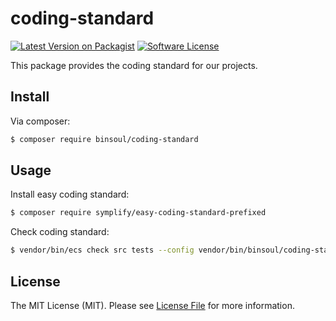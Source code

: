 # coding-standard

[![Latest Version on Packagist][ico-version]][link-packagist]
[![Software License][ico-license]](LICENSE.md)

This package provides the coding standard for our projects.

## Install

Via composer:

``` bash
$ composer require binsoul/coding-standard
```               

## Usage

Install easy coding standard:
``` bash                 
$ composer require symplify/easy-coding-standard-prefixed
```  

Check coding standard:
``` bash                 
$ vendor/bin/ecs check src tests --config vendor/bin/binsoul/coding-standard/easy-coding-standard.yaml
```  

## License

The MIT License (MIT). Please see [License File](LICENSE.md) for more information.

[ico-version]: https://img.shields.io/packagist/v/binsoul/net-hal-client.svg?style=flat-square
[ico-license]: https://img.shields.io/badge/license-MIT-brightgreen.svg?style=flat-square

[link-packagist]: https://packagist.org/packages/binsoul/net-hal-client
[link-author]: https://github.com/binsoul
